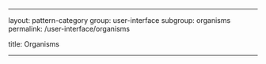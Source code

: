 ---

layout: pattern-category
group: user-interface
subgroup: organisms
permalink: /user-interface/organisms

title: Organisms

---